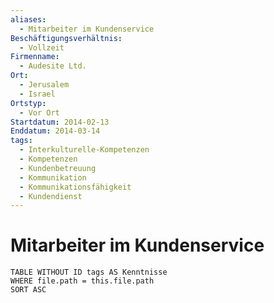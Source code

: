 ```yaml
---
aliases:
  - Mitarbeiter im Kundenservice
Beschäftigungsverhältnis:
  - Vollzeit
Firmenname:
  - Audesite Ltd.
Ort:
  - Jerusalem
  - Israel
Ortstyp:
  - Vor Ort
Startdatum: 2014-02-13
Enddatum: 2014-03-14
tags:
  - Interkulturelle-Kompetenzen
  - Kompetenzen
  - Kundenbetreuung
  - Kommunikation
  - Kommunikationsfähigkeit
  - Kundendienst
---
```

# Mitarbeiter im Kundenservice

```dataview
TABLE WITHOUT ID tags AS Kenntnisse
WHERE file.path = this.file.path
SORT ASC
```